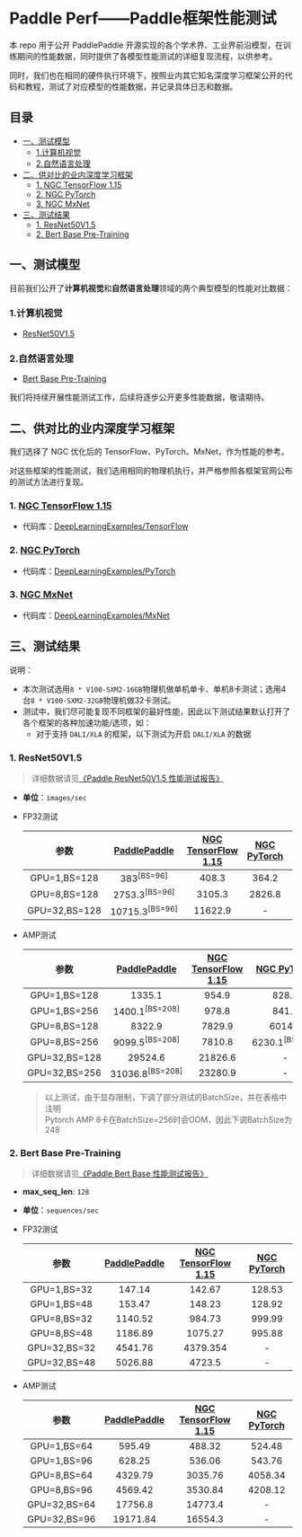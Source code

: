 <!-- omit in toc -->
# Paddle Perf——Paddle框架性能测试


本 repo 用于公开 PaddlePaddle 开源实现的各个学术界、工业界前沿模型，在训练期间的性能数据，同时提供了各模型性能测试的详细复现流程，以供参考。

同时，我们也在相同的硬件执行环境下，按照业内其它知名深度学习框架公开的代码和教程，测试了对应模型的性能数据，并记录具体日志和数据。

<!-- omit in toc -->
## 目录

- [一、测试模型](#一测试模型)
  - [1.计算机视觉](#1计算机视觉)
  - [2.自然语言处理](#2自然语言处理)
- [二、供对比的业内深度学习框架](#二供对比的业内深度学习框架)
  - [1. NGC TensorFlow 1.15](#1-ngc-tensorflow-115)
  - [2. NGC PyTorch](#2-ngc-pytorch)
  - [3. NGC MxNet](#3-ngc-mxnet)
- [三、测试结果](#三测试结果)
  - [1. ResNet50V1.5](#1-resnet50v15)
  - [2. Bert Base Pre-Training](#2-bert-base-pre-training)

## 一、测试模型

目前我们公开了**计算机视觉**和**自然语言处理**领域的两个典型模型的性能对比数据：

### 1.计算机视觉
- [ResNet50V1.5](./ResNet50V1.5)

### 2.自然语言处理
- [Bert Base Pre-Training](./Bert)

我们将持续开展性能测试工作，后续将逐步公开更多性能数据，敬请期待。

## 二、供对比的业内深度学习框架

我们选择了 NGC 优化后的 TensorFlow、PyTorch、MxNet，作为性能的参考。

对这些框架的性能测试，我们选用相同的物理机执行，并严格参照各框架官网公布的测试方法进行复现。

### 1. [NGC TensorFlow 1.15](https://ngc.nvidia.com/catalog/containers/nvidia:tensorflow/tags)

- 代码库：[DeepLearningExamples/TensorFlow](https://github.com/NVIDIA/DeepLearningExamples/tree/master/TensorFlow)

### 2. [NGC PyTorch](https://ngc.nvidia.com/catalog/containers/nvidia:pytorch/tags)

- 代码库：[DeepLearningExamples/PyTorch](https://github.com/NVIDIA/DeepLearningExamples/tree/master/PyTorch)
### 3. [NGC MxNet](https://ngc.nvidia.com/catalog/containers/nvidia:mxnet/tags)

- 代码库：[DeepLearningExamples/MxNet](https://github.com/NVIDIA/DeepLearningExamples/tree/master/MxNet)


## 三、测试结果

说明：

- 本次测试选用`8 * V100-SXM2-16GB`物理机做单机单卡、单机8卡测试；选用4台`8 * V100-SXM2-32GB`物理机做32卡测试。
- 测试中，我们尽可能复现不同框架的最好性能，因此以下测试结果默认打开了各个框架的各种加速功能/选项，如：
   - 对于支持 `DALI/XLA` 的框架，以下测试为开启 `DALI/XLA` 的数据

### 1. ResNet50V1.5
> 详细数据请见[《Paddle ResNet50V1.5 性能测试报告》](./ResNet50V1.5)

- **单位**：`images/sec`

- FP32测试

  | 参数 | [PaddlePaddle](./ResNet50V1.5) | [NGC TensorFlow 1.15](./ResNet50V1.5/OtherReports/TensorFlow) | [NGC PyTorch](./ResNet50V1.5/OtherReports/PyTorch) | [NGC MXNet](./ResNet50V1.5/OtherReports/MxNet) |
  |:-----:|:-----:|:-----:|:-----:|:-----:|
  | GPU=1,BS=128 | 383<sup>[BS=96]</sup> | 408.3 | 364.2 | 387.1<sup>[BS=96]</sup> |
  | GPU=8,BS=128 | 2753.3<sup>[BS=96]</sup> | 3105.3 | 2826.8 | 2998.1<sup>[BS=96]</sup> |
  | GPU=32,BS=128 | 10715.3<sup>[BS=96]</sup> | 11622.9 | - | -<sup>[BS=96]</sup> |

- AMP测试

  | 参数 | [PaddlePaddle](./ResNet50V1.5) | [NGC TensorFlow 1.15](./ResNet50V1.5/OtherReports/TensorFlow) | [NGC PyTorch](./ResNet50V1.5/OtherReports/PyTorch) | [NGC MXNet](./ResNet50V1.5/OtherReports/MxNet) |
  |:-----:|:-----:|:-----:|:-----:|:-----:|
  | GPU=1,BS=128 | 1335.1 | 954.9 | 828.7 | 1380.6 |
  | GPU=1,BS=256 | 1400.1<sup>[BS=208]</sup> | 978.8 | 841.6 | 1447.6<sup>[BS=192]</sup> |
  | GPU=8,BS=128 | 8322.9 | 7829.9 | 6014.7 | 9218.9 |
  | GPU=8,BS=256 | 9099.5<sup>[BS=208]</sup> | 7810.8 | 6230.1<sup>[BS=248]</sup> | 9765.6<sup>[BS=192]</sup> |
  | GPU=32,BS=128 | 29524.6 | 21826.6 | - | - |
  | GPU=32,BS=256 | 31036.8<sup>[BS=208]</sup> | 23280.9 | - | -<sup>[BS=192]</sup> |

  > 以上测试，由于显存限制，下调了部分测试的BatchSize，并在表格中注明 <br>
  > Pytorch AMP 8卡在BatchSize=256时会OOM，因此下调BatchSize为248

### 2. Bert Base Pre-Training
> 详细数据请见[《Paddle Bert Base 性能测试报告》](./Bert)

- **max_seq_len**: `128`
- **单位**：`sequences/sec`

- FP32测试

  | 参数 | [PaddlePaddle](./Bert) | [NGC TensorFlow 1.15](./Bert/OtherReports/TensorFlow) | [NGC PyTorch](./Bert/OtherReports/PyTorch) |
  |:-----:|:-----:|:-----:|:-----:|
  | GPU=1,BS=32 | 147.14 | 142.67 | 128.53 |
  | GPU=1,BS=48 | 153.47 | 148.23 | 128.92 |
  | GPU=8,BS=32 |1140.52 | 984.73 | 999.99 |
  | GPU=8,BS=48 |1186.89  | 1075.27 |995.88  |
  | GPU=32,BS=32 | 4541.76 | 4379.354 | - |
  | GPU=32,BS=48 | 5026.88 | 4723.5 | - |

- AMP测试

  | 参数 | [PaddlePaddle](./Bert) | [NGC TensorFlow 1.15](./Bert/OtherReports/TensorFlow) | [NGC PyTorch](./Bert/OtherReports/PyTorch) |
  |:-----:|:-----:|:-----:|:-----:|
  | GPU=1,BS=64 | 595.49 | 488.32 | 524.48 |
  | GPU=1,BS=96 | 628.25 | 536.06 | 543.76 |
  | GPU=8,BS=64 | 4329.79 | 3035.76 | 4058.34|
  | GPU=8,BS=96 | 4569.42 | 3530.84 | 4208.12|
  | GPU=32,BS=64 | 17756.8 | 14773.4 | - |
  | GPU=32,BS=96 | 19171.84 | 16554.3 | - |
